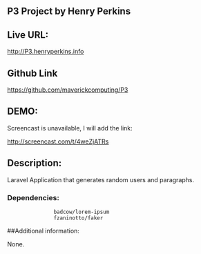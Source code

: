 
## P3 Project by Henry Perkins

## Live URL:

<http://P3.henryperkins.info>

## Github Link

<https://github.com/maverickcomputing/P3>

## DEMO:
Screencast is unavailable, I will add the link:

<http://screencast.com/t/4weZjATRs>


## Description:

Laravel Application that generates random users and paragraphs.


### Dependencies:  
                   badcow/lorem-ipsum
                   fzaninotto/faker


##Additional information:

None.
